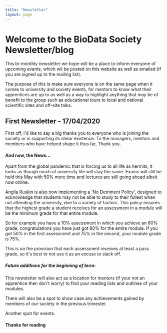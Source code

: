 ```yaml
---
title: "Newsletter"
layout: page
---
```


# Welcome to the BioData Society Newsletter/blog
This bi-monthly newsletter we hope will be a place to inform everyone of upcoming events,  which wil be posted on this website as
 well as emailed (if you are signed up to the mailing list).

The purpose of this is make sure everyone is on the same page when it comes to
 university and society events, for mentors to know what their apprentices are up to
 as well as a way to highlight anything that may be of benefit to the group such as
 educational tours to local and national scientific sites and off-site talks.
 
## First Newsletter - 17/04/2020
First off, I'd like to say a big thanks you to everyone who is joining the
 society or is supporting its shear existence. To the managers, mentors and
  members who have helped shape it thus far, Thank you.

#### And now, the News...
Apart from the global pandemic that is forcing us to all life as hermits,
 it looks as though much of university life will stay the same. Exams will
 still be held this May with 50% more time and lectures are still going
  ahead albeit now online.
  
Anglia Ruskin is also now implementing a 'No Detriment Policy', designed to
 acknowledge that students may not be able to study to their fullest when not attending
 the university, due to a variety of factors. This policy ensures that the highest
  grade a student receives for an assessment in a module will be the minimum grade
   for that entire module.

So for example you have a 10% assessment in which you achieve an 80% grade, congratulations
 you have just got 80% for the entire module. If you got 50% in the first assessment and
  75% in the second, your module grade is 75%.

This is on the provision that each assessment receives at least a pass grade,
 so it's best to not use it as an excuse to slack off.
 
##### Future additions for the beginning of term:
This newsletter will also act as a location for mentors (if your not an apprentice then don't worry)
to find your reading lists and outlines of your modules.

There will also be a spot to show case any achievements gained by members of our society in the previous trimester.

Another spot for events. 

#### Thanks for reading

